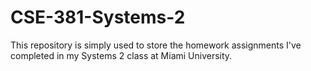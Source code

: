 # CSE-381-Systems-2

This repository is simply used to store the homework assignments I've completed in my Systems 2 class at Miami University.
